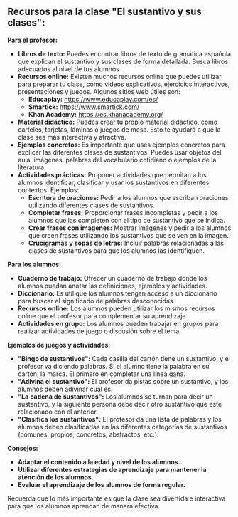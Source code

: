## Recursos para la clase "El sustantivo y sus clases":

**Para el profesor:**

* **Libros de texto:** Puedes encontrar libros de texto de gramática española que explican el sustantivo y sus clases de forma detallada. Busca libros adecuados al nivel de tus alumnos.
* **Recursos online:** Existen muchos recursos online que puedes utilizar para preparar tu clase, como videos explicativos, ejercicios interactivos, presentaciones y juegos. Algunos sitios web útiles son:
    * **Educaplay:** https://www.educaplay.com/es/
    * **Smartick:** https://www.smartick.com/
    * **Khan Academy:** https://es.khanacademy.org/
* **Material didáctico:** Puedes crear tu propio material didáctico, como carteles, tarjetas, láminas o juegos de mesa. Esto te ayudará a que la clase sea más interactiva y atractiva.
* **Ejemplos concretos:** Es importante que uses ejemplos concretos para explicar las diferentes clases de sustantivos. Puedes usar objetos del aula, imágenes, palabras del vocabulario cotidiano o ejemplos de la literatura.
* **Actividades prácticas:** Proponer actividades que permitan a los alumnos identificar, clasificar y usar los sustantivos en diferentes contextos. Ejemplos:
    * **Escritura de oraciones:**  Pedir a los alumnos que escriban oraciones utilizando diferentes clases de sustantivos.
    * **Completar frases:**  Proporcionar frases incompletas y pedir a los alumnos que las completen con el tipo de sustantivo que se indica.
    * **Crear frases con imágenes:** Mostrar imágenes y pedir a los alumnos que creen frases utilizando los sustantivos que se ven en la imagen.
    * **Crucigramas y sopas de letras:** Incluir palabras relacionadas a las clases de sustantivos para que los alumnos las identifiquen.

**Para los alumnos:**

* **Cuaderno de trabajo:**  Ofrecer un cuaderno de trabajo donde los alumnos puedan anotar las definiciones, ejemplos y actividades.
* **Diccionario:** Es útil que los alumnos tengan acceso a un diccionario para buscar el significado de palabras desconocidas.
* **Recursos online:** Los alumnos pueden utilizar los mismos recursos online que el profesor para complementar su aprendizaje.
* **Actividades en grupo:** Los alumnos pueden trabajar en grupos para realizar actividades de juego o discusión sobre el tema.

**Ejemplos de juegos y actividades:**

* **"Bingo de sustantivos":**  Cada casilla del cartón tiene un sustantivo, y el profesor va diciendo palabras. Si el alumno tiene la palabra en su cartón, la marca. El primero en completar una línea gana.
* **"Adivina el sustantivo":**  El profesor da pistas sobre un sustantivo, y los alumnos deben adivinar cuál es.
* **"La cadena de sustantivos":**  Los alumnos se turnan para decir un sustantivo, y la siguiente persona debe decir otro sustantivo que esté relacionado con el anterior.
* **"Clasifica los sustantivos":**  El profesor da una lista de palabras y los alumnos deben clasificarlas en las diferentes categorías de sustantivos (comunes, propios, concretos, abstractos, etc.).

**Consejos:**

* **Adaptar el contenido a la edad y nivel de los alumnos.**
* **Utilizar diferentes estrategias de aprendizaje para mantener la atención de los alumnos.**
* **Evaluar el aprendizaje de los alumnos de forma regular.**

Recuerda que lo más importante es que la clase sea divertida e interactiva para que los alumnos aprendan de manera efectiva. 
